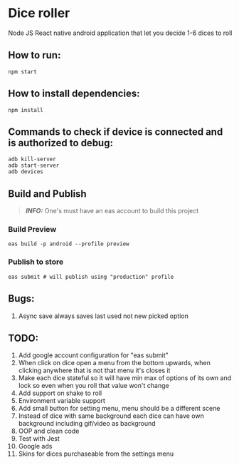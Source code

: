 # Dice roller

Node JS React native android application that let you decide 1-6 dices to roll<br>

## How to run:
```shell
npm start
```

## How to install dependencies:
```shell
npm install
```

## Commands to check if device is connected and is authorized to debug:
```shell
adb kill-server
adb start-server
adb devices
```

## Build and Publish
> **_INFO:_** One's must have an eas account to build this project
### Build Preview
```shell
eas build -p android --profile preview
```

### Publish to store
```shell
eas submit # will publish using "production" profile
```

## Bugs:
 1. Async save always saves last used not new picked option


## TODO:
 1. Add google account configuration for "eas submit"
 2. When click on dice open a menu from the bottom upwards, when clicking anywhere that is not that menu it's closes it
 3. Make each dice stateful so it will have min max of options of its own and lock so even when you roll that value won't change
 4. Add support on shake to roll
 5. Environment variable support
 6. Add small button for setting menu, menu should be a different scene
 7. Instead of dice with same background each dice can have own background including gif/video as background
 8. OOP and clean code
 9.  Test with Jest
 10. Google ads
 11. Skins for dices purchaseable from the settings menu
